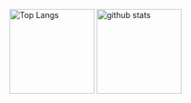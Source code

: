 <p align="left"> 
  <img alt="Top Langs" height="150px" src="https://github-readme-stats.vercel.app/api?username=nk0086&layout=compact&show_icons=true&theme=dracula"/>
  <img alt="github stats" height="150px" src="https://github-readme-stats.no0086-projects.vercel.app/api/top-langs/?username=nk0086&theme=dracula&show_icons=true&layout=compact&show"/>
</p>
